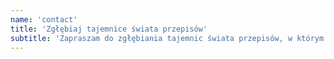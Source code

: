 ```yaml
---
name: 'contact'
title: 'Zgłębiaj tajemnice świata przepisów'
subtitle: 'Zapraszam do zgłębiania tajemnic świata przepisów, w którym dbałość o zgodność i bezpieczeństwo są kluczowe.'
---
```


